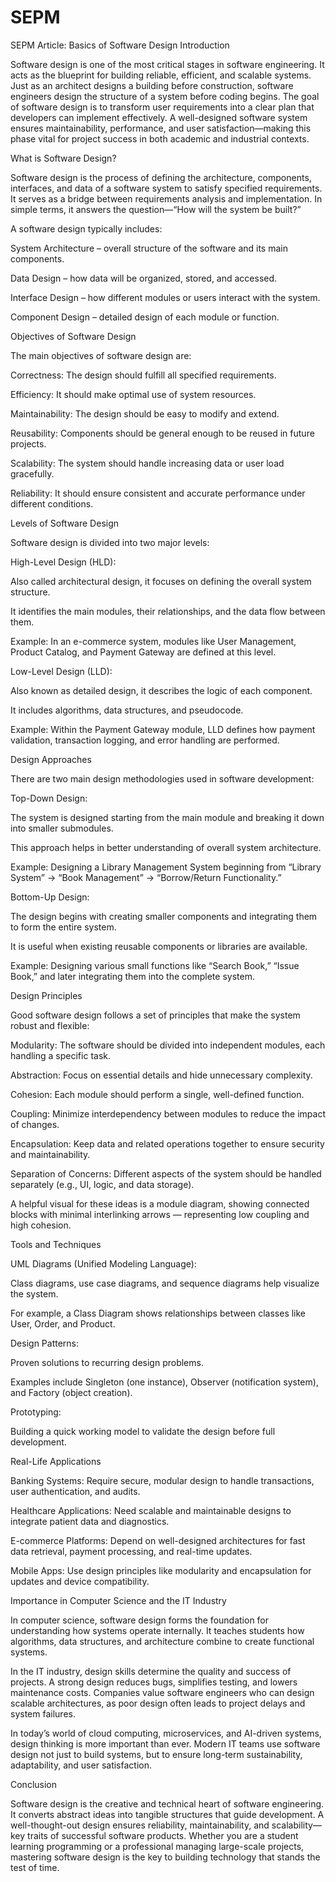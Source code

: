 # SEPM
SEPM
Article: Basics of Software Design
Introduction

Software design is one of the most critical stages in software engineering. It acts as the blueprint for building reliable, efficient, and scalable systems. Just as an architect designs a building before construction, software engineers design the structure of a system before coding begins. The goal of software design is to transform user requirements into a clear plan that developers can implement effectively. A well-designed software system ensures maintainability, performance, and user satisfaction—making this phase vital for project success in both academic and industrial contexts.

What is Software Design?

Software design is the process of defining the architecture, components, interfaces, and data of a software system to satisfy specified requirements. It serves as a bridge between requirements analysis and implementation. In simple terms, it answers the question—“How will the system be built?”

A software design typically includes:

System Architecture – overall structure of the software and its main components.

Data Design – how data will be organized, stored, and accessed.

Interface Design – how different modules or users interact with the system.

Component Design – detailed design of each module or function.

Objectives of Software Design

The main objectives of software design are:

Correctness: The design should fulfill all specified requirements.

Efficiency: It should make optimal use of system resources.

Maintainability: The design should be easy to modify and extend.

Reusability: Components should be general enough to be reused in future projects.

Scalability: The system should handle increasing data or user load gracefully.

Reliability: It should ensure consistent and accurate performance under different conditions.

Levels of Software Design

Software design is divided into two major levels:

High-Level Design (HLD):

Also called architectural design, it focuses on defining the overall system structure.

It identifies the main modules, their relationships, and the data flow between them.

Example: In an e-commerce system, modules like User Management, Product Catalog, and Payment Gateway are defined at this level.

Low-Level Design (LLD):

Also known as detailed design, it describes the logic of each component.

It includes algorithms, data structures, and pseudocode.

Example: Within the Payment Gateway module, LLD defines how payment validation, transaction logging, and error handling are performed.

Design Approaches

There are two main design methodologies used in software development:

Top-Down Design:

The system is designed starting from the main module and breaking it down into smaller submodules.

This approach helps in better understanding of overall system architecture.

Example: Designing a Library Management System beginning from “Library System” → “Book Management” → “Borrow/Return Functionality.”

Bottom-Up Design:

The design begins with creating smaller components and integrating them to form the entire system.

It is useful when existing reusable components or libraries are available.

Example: Designing various small functions like “Search Book,” “Issue Book,” and later integrating them into the complete system.

Design Principles

Good software design follows a set of principles that make the system robust and flexible:

Modularity:
The software should be divided into independent modules, each handling a specific task.

Abstraction:
Focus on essential details and hide unnecessary complexity.

Cohesion:
Each module should perform a single, well-defined function.

Coupling:
Minimize interdependency between modules to reduce the impact of changes.

Encapsulation:
Keep data and related operations together to ensure security and maintainability.

Separation of Concerns:
Different aspects of the system should be handled separately (e.g., UI, logic, and data storage).

A helpful visual for these ideas is a module diagram, showing connected blocks with minimal interlinking arrows — representing low coupling and high cohesion.

Tools and Techniques

UML Diagrams (Unified Modeling Language):

Class diagrams, use case diagrams, and sequence diagrams help visualize the system.

For example, a Class Diagram shows relationships between classes like User, Order, and Product.

Design Patterns:

Proven solutions to recurring design problems.

Examples include Singleton (one instance), Observer (notification system), and Factory (object creation).

Prototyping:

Building a quick working model to validate the design before full development.

Real-Life Applications

Banking Systems: Require secure, modular design to handle transactions, user authentication, and audits.

Healthcare Applications: Need scalable and maintainable designs to integrate patient data and diagnostics.

E-commerce Platforms: Depend on well-designed architectures for fast data retrieval, payment processing, and real-time updates.

Mobile Apps: Use design principles like modularity and encapsulation for updates and device compatibility.

Importance in Computer Science and the IT Industry

In computer science, software design forms the foundation for understanding how systems operate internally. It teaches students how algorithms, data structures, and architecture combine to create functional systems.

In the IT industry, design skills determine the quality and success of projects. A strong design reduces bugs, simplifies testing, and lowers maintenance costs. Companies value software engineers who can design scalable architectures, as poor design often leads to project delays and system failures.

In today’s world of cloud computing, microservices, and AI-driven systems, design thinking is more important than ever. Modern IT teams use software design not just to build systems, but to ensure long-term sustainability, adaptability, and user satisfaction.

Conclusion

Software design is the creative and technical heart of software engineering. It converts abstract ideas into tangible structures that guide development. A well-thought-out design ensures reliability, maintainability, and scalability—key traits of successful software products. Whether you are a student learning programming or a professional managing large-scale projects, mastering software design is the key to building technology that stands the test of time.
